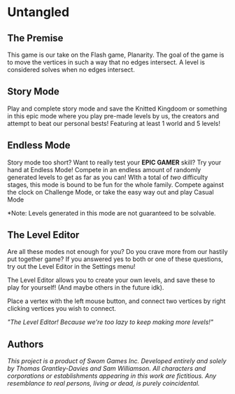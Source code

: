 # Untangled

## The Premise
This game is our take on the Flash game, Planarity. The goal of the game is to move the vertices in such a way that no edges intersect. A level is considered solves when no edges intersect.

## Story Mode
Play and complete story mode and save the Knitted Kingdoom or something in this epic mode where you play pre-made levels by us, the creators and attempt to beat our personal bests! Featuring at least 1 world and 5 levels!

## Endless Mode
Story mode too short? Want to really test your **EPIC GAMER** skill? Try your hand at Endless Mode! Compete in an endless amount of randomly generated levels to get as far as you can! WIth a total of *two* difficulty stages, this mode is bound to be fun for the whole family. Compete against the clock on Challenge Mode, or take the easy way out and play Casual Mode 

*Note: Levels generated in this mode are not guaranteed to be solvable.

## The Level Editor
Are all these modes not enough for you? Do you crave more from our hastily put together game? If you answered yes to both or one of these questions, try out the Level Editor in the Settings menu!

The Level Editor allows you to create your own levels, and save these to play for yourself! (And maybe others in the future idk).

Place a vertex with the left mouse button, and connect two vertices by right clicking vertices you wish to connect. 

*"The Level Editor! Because we're too lazy to keep making more levels!"*

## Authors
*This project is a product of Swom Games Inc. Developed entirely and solely by Thomas Grantley-Davies and Sam Williamson. All characters and corporations or establishments appearing in this work are fictitious. Any resemblance to real persons, living or dead, is purely coincidental.*

